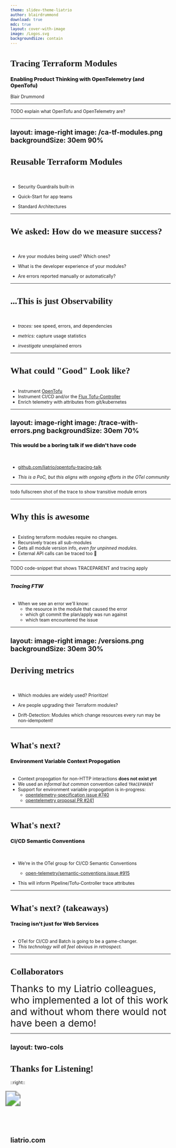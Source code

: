 ```yaml
---
theme: slidev-theme-liatrio
author: blairdrummond
download: true
mdc: true
layout: cover-with-image
image: /Logos.svg
backgroundSize: contain
---
```


<style>
h1 {
  font-family: "DM Sans";
  text-transform: none;
}

h3 {
  font-weight: 800;
}

ul {
  padding-top: 20px;
}

ul ul {
  padding-top: 0px;
}

.col-right h3 {
  width: 50%;
  margin: 0 auto;
  text-align: center ;
}

.col-right img {
  width: 50%;
  display: block;
  margin: 0 auto;
  text-align: center ;
}

.col-right {
  width: 50%;
  margin: 0 auto;
  text-align: center ;
}
</style>

# Tracing Terraform Modules 

### Enabling Product Thinking with OpenTelemetry (and OpenTofu)

Blair Drummond

---


TODO explain what OpenTofu and OpenTelemetry are?

---
layout: image-right
image: /ca-tf-modules.png
backgroundSize: 30em 90%
---

# Reusable Terraform Modules

<Transform :scale="1.7">

- Security Guardrails built-in

- Quick-Start for app teams

- Standard Architectures

</Transform>

---

# We asked: How do we measure success?

<Transform :scale="1.8">

- Are your modules being used? Which ones?

- What is the developer experience of your modules?

- Are errors reported manually or automatically?

</Transform>

---

# ...This is just Observability

<Transform :scale="1.8">

- *traces:* see speed, errors, and dependencies

- *metrics:* capture usage statistics

- *investigate* unexplained errors

</Transform>

---


# What could "Good" Look like? 

<Transform :scale="1.8">

- Instrument [OpenTofu](https://opentofu.org/) 
- Instrument CI/CD and/or the [Flux Tofu-Controller](https://github.com/flux-iac/tofu-controller)
- Enrich telemetry with attributes from git/kubernetes

</Transform>

---
layout: image-right
image: /trace-with-errors.png
backgroundSize: 30em 70%
---

### This would be a boring talk if we didn't have code

- [github.com/liatrio/opentofu-tracing-talk](https://github.com/liatrio/opentofu-tracing-talk)

- *This is a PoC, but this aligns with ongoing efforts in the OTel community*

---

todo fullscreen shot of the trace to show transitive module errors

---

# Why this is awesome

<Transform :scale="1.7">

- Existing terraform modules require no changes.
- Recursively traces all sub-modules
- Gets all module version info, *even for unpinned modules*. 
- External API calls can be traced too 🤯

</Transform>

---

TODO code-snippet that shows TRACEPARENT and tracing apply

---

<Transform :scale="1.8">

### *Tracing FTW*

- When we see an error we'll know:
  + the resource in the module that caused the error 
  + which git commit the plan/apply was run against
  + which team encountered the issue

</Transform>

---
layout: image-right
image: /versions.png
backgroundSize: 30em 30%
---

# Deriving metrics

- Which modules are widely used? Prioritize!

- Are people upgrading their Terraform modules?

- Drift-Detection: Modules which change resources every run may be non-idempotent!

---

# What's next?

<Transform :scale="1.4">

### Environment Variable Context Propogation

- Context propogation for non-HTTP interactions **does not exist yet**
- We used an *informal but common* convention called `TRACEPARENT`
- Support for environment variable propogation is in-progress:
  + [opentelemetry-specification issue #740](https://github.com/open-telemetry/opentelemetry-specification/issues/740)
  + [opentelemetry proposal PR #241](https://github.com/open-telemetry/oteps/pull/241)

</Transform>
  
---
  
# What's next?

<Transform :scale="1.4">

### CI/CD Semantic Conventions
  
- We're in the OTel group for CI/CD Semantic Conventions
  + [open-telemetry/semantic-conventions issue #915](https://github.com/open-telemetry/semantic-conventions/issues/915)
  
- This will inform Pipeline/Tofu-Controller trace attributes

</Transform>

---

# What's next? (takeaways)

<Transform :scale="1.4">

### Tracing isn't just for Web Services

- OTel for CI/CD and Batch is going to be a game-changer.
- *This technology will all feel obvious in retrospect.*

</Transform>

---

# Collaborators

<div style="font-size: 30px;">
Thanks to my Liatrio colleagues, who implemented a lot of this work and without whom there would not have been a demo!
</div>


<div class="slidev-layout flex">
  <div class="item flex">
    <Portrait src="/ryan.png" name="Ryan Hoofard" title="DevOps Engineer" />
  </div>
  <div class="item flex">
    <Portrait src="/alice.png" name="Alice Jones" title="Lead DevOps Engineer" />
  </div>
  <div class="item flex">
    <Portrait src="/adriel.png" name="Adriel Perkins" title="Lead DevOps Engineer" />
  </div>
</div>


---
layout: two-cols
---

# Thanks for Listening!

<Transform :scale="1.3">

<div class="slidev-layout flex -mt-30 -ml-20">
<FramelessPortrait src="/me.png" name="Blair Drummond" title="Principal DevOps Engineer" desc="Kubernetes nerd (Montréal)" email="blaird@liatrio.com"/>
</div>

</Transform>

::right::

<img src="/liatrio.png" style="padding-top: 40px; padding-bottom: 60px; transform: scale(3);" />

</br>

<div class="grid grid-cols-3 -ml-33">
  <div class="h-48">
    <Icon icon="platforms" />    
    <Icon icon="security" />
  </div>
  <div class="h-48">
    <Icon icon="enablement" />   
    <Icon icon="cloud-native" /> 
  </div>
  <div class="h-48">
    <Icon icon="mlops" />        
    <Icon icon="modernization" />
  </div>
</div>
  
  
<div class="grid grid-cols-2 mt-12">
  <div class="h-48">
    <QRCode value="https://liatrio.com" />
  </div>
  <div class="h-8 mt-7 ml-5">
    <h2>liatrio.com</h2>
  </div>
</div>
  

